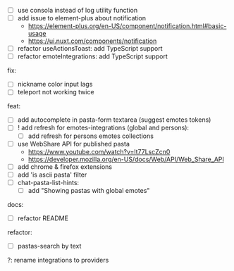 - [ ] use consola instead of log utility function
- [ ] add issue to element-plus about notification 
  - https://element-plus.org/en-US/component/notification.html#basic-usage
  - https://ui.nuxt.com/components/notification
- [ ] refactor useActionsToast: add TypeScript support
- [ ] refactor emoteIntegrations: add TypeScript support

fix:  
- [ ] nickname color input lags
- [ ] teleport not working twice

feat:
  - [ ] add autocomplete in pasta-form textarea (suggest emotes tokens)
  - [ ] ! add refresh for emotes-integrations (global and persons):
    - [ ] add refresh for persons emotes collections
  - [ ] use WebShare API for published pasta 
    - https://www.youtube.com/watch?v=lt77LscZcn0
    - https://developer.mozilla.org/en-US/docs/Web/API/Web_Share_API
  - [ ] add chrome & firefox extensions
  - [ ] add 'is ascii pasta' filter
  - [ ] chat-pasta-list-hints:
    - [ ] add "Showing pastas with global emotes"

docs:
  - [ ] refactor README

refactor:
  - [ ] pastas-search by text

?: rename integrations to providers
